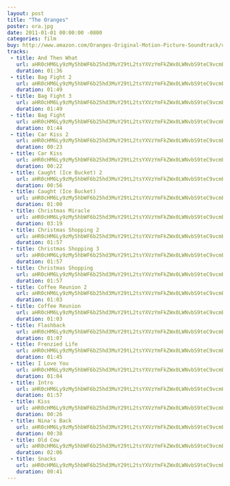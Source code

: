 ```yaml
---
layout: post
title: "The Oranges"
poster: ora.jpg
date: 2011-01-01 00:00:00 -0800
categories: film
buy: http://www.amazon.com/Oranges-Original-Motion-Picture-Soundtrack/dp/B009FRERCG
tracks:
 - title: And Then What
   url: aHR0cHM6Ly9zMy5hbWF6b25hd3MuY29tL2tsYXVzYmFkZWx0LWNvbS9teC9vcmEvQW5kIFRoZW4gV2hhdC5tcDM=
   duration: 01:36
 - title: Bag Fight 2
   url: aHR0cHM6Ly9zMy5hbWF6b25hd3MuY29tL2tsYXVzYmFkZWx0LWNvbS9teC9vcmEvQmFnIEZpZ2h0IDIubXAz
   duration: 01:49
 - title: Bag Fight 3
   url: aHR0cHM6Ly9zMy5hbWF6b25hd3MuY29tL2tsYXVzYmFkZWx0LWNvbS9teC9vcmEvQmFnIEZpZ2h0IDMubXAz
   duration: 01:49
 - title: Bag Fight
   url: aHR0cHM6Ly9zMy5hbWF6b25hd3MuY29tL2tsYXVzYmFkZWx0LWNvbS9teC9vcmEvQmFnIEZpZ2h0Lm1wMw==
   duration: 01:44
 - title: Car Kiss 2
   url: aHR0cHM6Ly9zMy5hbWF6b25hd3MuY29tL2tsYXVzYmFkZWx0LWNvbS9teC9vcmEvQ2FyIEtpc3MgMi5tcDM=
   duration: 00:23
 - title: Car Kiss
   url: aHR0cHM6Ly9zMy5hbWF6b25hd3MuY29tL2tsYXVzYmFkZWx0LWNvbS9teC9vcmEvQ2FyIEtpc3MubXAz
   duration: 00:22
 - title: Caught (Ice Bucket) 2
   url: aHR0cHM6Ly9zMy5hbWF6b25hd3MuY29tL2tsYXVzYmFkZWx0LWNvbS9teC9vcmEvQ2F1Z2h0IChJY2UgQnVja2V0KSAyLm1wMw==
   duration: 00:56
 - title: Caught (Ice Bucket)
   url: aHR0cHM6Ly9zMy5hbWF6b25hd3MuY29tL2tsYXVzYmFkZWx0LWNvbS9teC9vcmEvQ2F1Z2h0IChJY2UgQnVja2V0KS5tcDM=
   duration: 01:00
 - title: Christmas Miracle
   url: aHR0cHM6Ly9zMy5hbWF6b25hd3MuY29tL2tsYXVzYmFkZWx0LWNvbS9teC9vcmEvQ2hyaXN0bWFzIE1pcmFjbGUubXAz
   duration: 03:19
 - title: Christmas Shopping 2
   url: aHR0cHM6Ly9zMy5hbWF6b25hd3MuY29tL2tsYXVzYmFkZWx0LWNvbS9teC9vcmEvQ2hyaXN0bWFzIFNob3BwaW5nIDIubXAz
   duration: 01:57
 - title: Christmas Shopping 3
   url: aHR0cHM6Ly9zMy5hbWF6b25hd3MuY29tL2tsYXVzYmFkZWx0LWNvbS9teC9vcmEvQ2hyaXN0bWFzIFNob3BwaW5nIDMubXAz
   duration: 01:57
 - title: Christmas Shopping
   url: aHR0cHM6Ly9zMy5hbWF6b25hd3MuY29tL2tsYXVzYmFkZWx0LWNvbS9teC9vcmEvQ2hyaXN0bWFzIFNob3BwaW5nLm1wMw==
   duration: 01:57
 - title: Coffee Reunion 2
   url: aHR0cHM6Ly9zMy5hbWF6b25hd3MuY29tL2tsYXVzYmFkZWx0LWNvbS9teC9vcmEvQ29mZmVlIFJldW5pb24gMi5tcDM=
   duration: 01:03
 - title: Coffee Reunion
   url: aHR0cHM6Ly9zMy5hbWF6b25hd3MuY29tL2tsYXVzYmFkZWx0LWNvbS9teC9vcmEvQ29mZmVlIFJldW5pb24ubXAz
   duration: 01:03
 - title: Flashback
   url: aHR0cHM6Ly9zMy5hbWF6b25hd3MuY29tL2tsYXVzYmFkZWx0LWNvbS9teC9vcmEvRmxhc2hiYWNrLm1wMw==
   duration: 01:07
 - title: Frenzied Life
   url: aHR0cHM6Ly9zMy5hbWF6b25hd3MuY29tL2tsYXVzYmFkZWx0LWNvbS9teC9vcmEvRnJlbnppZWQgTGlmZS5tcDM=
   duration: 01:45
 - title: I Love You
   url: aHR0cHM6Ly9zMy5hbWF6b25hd3MuY29tL2tsYXVzYmFkZWx0LWNvbS9teC9vcmEvSSBMb3ZlIFlvdS5tcDM=
   duration: 01:04
 - title: Intro
   url: aHR0cHM6Ly9zMy5hbWF6b25hd3MuY29tL2tsYXVzYmFkZWx0LWNvbS9teC9vcmEvSW50cm8ubXAz
   duration: 01:57
 - title: Kiss
   url: aHR0cHM6Ly9zMy5hbWF6b25hd3MuY29tL2tsYXVzYmFkZWx0LWNvbS9teC9vcmEvS2lzcy5tcDM=
   duration: 00:26
 - title: Nina's Back
   url: aHR0cHM6Ly9zMy5hbWF6b25hd3MuY29tL2tsYXVzYmFkZWx0LWNvbS9teC9vcmEvTmluYSdzIEJhY2subXAz
   duration: 00:38
 - title: Old Cow
   url: aHR0cHM6Ly9zMy5hbWF6b25hd3MuY29tL2tsYXVzYmFkZWx0LWNvbS9teC9vcmEvT2xkIENvdy5tcDM=
   duration: 02:06
 - title: Snacks
   url: aHR0cHM6Ly9zMy5hbWF6b25hd3MuY29tL2tsYXVzYmFkZWx0LWNvbS9teC9vcmEvU25hY2tzLm1wMw==
   duration: 00:41
---
```


